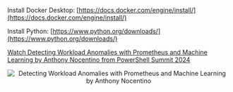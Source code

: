 Install Docker Desktop: [https://docs.docker.com/engine/install/](https://docs.docker.com/engine/install/)

Install Python: [https://www.python.org/downloads/](https://www.python.org/downloads/)

[Watch Detecting Workload Anomalies with Prometheus and Machine Learning by Anthony Nocentino from PowerShell Summit 2024](https://www.youtube.com/watch?v=AleqE33JTgU)

<p align="center">
  <img href="https://www.youtube.com/watch?v=AleqE33JTgU" src="https://www.nocentino.com/images/MetricsML_PowerShellSummit.png" alt="Detecting Workload Anomalies with Prometheus and Machine Learning by Anthony Nocentino" />
</p>
